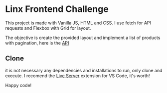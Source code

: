 # Linx Frontend Challenge

This project is made with Vanilla JS, HTML and CSS. I use fetch for API requests and Flexbox with Grid for layout.

The objective is create the provided layout and implement a list of products with pagination, here is the <a href="https://frontend-intern-challenge-api.iurykrieger.now.sh/products?page=1">API</a>

## Clone

it is not necessary any dependencies and installations to run, only clone and execute. I recomend the <a href="https://github.com/ritwickdey/vscode-live-server">Live Server</a> extension for VS Code, it's worth!

Happy code!
